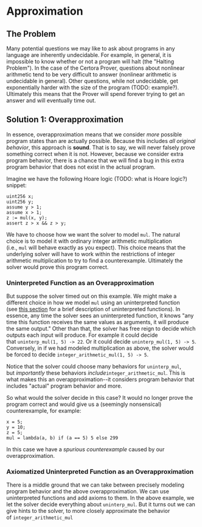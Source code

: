 Approximation
=============

The Problem
-----------

Many potential questions we may like to ask about programs in any language are inherently undecidable. For example, in general, it is impossible to know whether or not a program will halt (the "Halting Problem"). In the case of the Certora Prover, questions about nonlinear arithmetic tend to be very difficult to answer (nonlinear arithmetic is undecidable in general). Other questions, while not undecidable, get exponentially harder with the size of the program (TODO: example?). Ultimately this means that the Prover will spend forever trying to get an answer and will eventually time out.

Solution 1: Overapproximation
-----------------------------

In essence, overapproximation means that we consider _more_ possible program states than are actually possible. Because this includes _all original behavior_, this approach is **sound**. That is to say, we will never falsely prove something correct when it is not. However, because we consider extra program behavior, there is a chance that we will find a bug in this extra program behavior that does not exist in the actual program.

Imagine we have the following Hoare logic (TODO: what is Hoare logic?) snippet:

```
uint256 x;
uint256 y;
assume y > 1;
assume x > 1;
z := mul(x, y);
assert z > x && z > y;
```

We have to choose how we want the solver to model `mul`. The natural choice is to model it with ordinary integer arithmetic multiplication (i.e., `mul` will behave exactly as you expect). This choice means that the underlying solver will have to work within the restrictions of integer arithmetic multiplication to try to find a counterexample. Ultimately the solver would prove this program correct.

### Uninterpreted Function as an Overapproximation

But suppose the solver timed out on this example. We might make a different choice in how we model `mul` using an uninterpreted function (see [this section](https://certora.atlassian.net/wiki/spaces/CPD/pages/3014665/Ghost+Functions#Uninterpreted-Functions) for a brief description of uninterpreted functions). In essence, any time the solver sees an uninterpreted function, it knows "any time this function receives the same values as arguments, it will produce the same output." Other than that, the solver has free reign to decide which outputs each input will produce. For example it could decide that `uninterp_mul(1, 5) -> 22`. Or it could decide `uninterp_mul(1, 5) -> 5`. Conversely, in if we had modeled multiplication as above, the solver would be forced to decide `integer_arithmetic_mul(1, 5) -> 5`. 

Notice that the solver could choose many behaviors for `uninterp_mul`, but _importantly_ these behaviors _include_`integer_arithmetic_mul`. This is what makes this an overapproximation--it considers program behavior that includes "actual" program behavior and more.

So what would the solver decide in this case? It would no longer prove the program correct and would give us a (seemingly nonsensical) counterexample, for example:

```
x = 5;
y = 10;
z = 5;
mul = lambda(a, b) if (a == 5) 5 else 299
```

In this case we have a _spurious counterexample_ caused by our overapproximation.

### Axiomatized Uninterpreted Function as an Overapproximation

There is a middle ground that we can take between precisely modeling program behavior and the above overapproximation. We can use uninterpreted functions and add axioms to them. In the above example, we let the solver decide everything about `uninterp_mul`. But it turns out we can give hints to the solver, to more closely approximate the behavior of `integer_arithmetic_mul`
